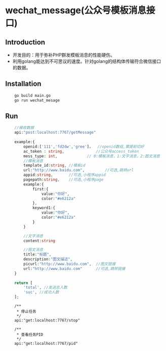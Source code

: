 # wechat_message(公众号模板消息接口)


## Introduction
- 开发目的：用于弥补PHP群发模板消息的性能硬伤。
- 利用golang能达到不可思议的速度。针对golang的结构体传输符合微信接口的数据。


## Installation

```bash
	go build main.go
	go run wechat_mesage
```

## Run
```php
	//接收数据
	api:"post:localhost:7767/getMessage"
	
	example:{
		openid:['111','fd2dw','gree']，	//openid数组,需提前切好
		ac_token : string,				//公众号access_token
		mess_type: int,				// 0:模板消息，1:文字消息，2:图文消息
		//模板消息
		template_id:string,	//模板id
		url:"http://www.baidu.com",			//可选,跳转url	
		appid:string,		//可选,小程序appid
		pagepath:string,	//可选,小程序page
		example:{
			first:{
				value:"你好",
				color:"#e6212a"
			},
			keyword1:{
				value:"你好",
				color:"#e6212a"				
			}
		}

		//文字消息
		content:string

		//图文消息
		title:"标题",
		description:"图文描述",
		picurl:"http://www.baidu.com",	//图文链接
		url:"http://www.baidu.com"		//可选,跳转链接
	}
	 
	return [
		'total', //发送总人数
		'suc', //成功人数
	];
```

```golang
	/**
	 * 停止任务
	 */
	api:"get:localhost:7767/stop"

```

```golang
	/**
	 * 查看任务PID
	 */
	api:"get:localhost:7767/pid"

```
